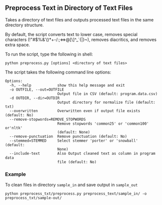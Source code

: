 ## Preprocess Text in Directory of Text Files

Takes a directory of text files and outputs processed text files in the same directory structure.

By default, the script converts text to lower case, removes special characters (!"#$%&\'()*+-/:;<=>@[\\]^_`{|}~), removes diacritics, and removes extra space. 

To run the script, type the following in shell:
```
python preprocess.py [options] <directory of text files>
```

The script takes the following command line options: 

```
Options:
  -h, --help            show this help message and exit
  -o OUTFILE, --out=OUTFILE
                        Output file in CSV (default: program.data.csv)
  -d OUTDIR, --dir=OUTDIR
                        Output directory for normalize file (default: txt)
  --overwritten         Overwritten even if output file exists (default: No)
  --remove-stopwords=REMOVE_STOPWORDS
                        Remove stopwords 'common25' or 'common100' or'nltk'
                        (default: None)
  --remove-punctuation  Remove punctuation (default: No)
  --stemmed=STEMMED     Select stemmer 'porter' or 'snowball' (default:
                        None)
  --include-text        Also Output cleaned text as column in program data
                        file (default: No)
```

### Example

To clean files in directory `sample_in` and save output in `sample_out`

```
python preprocess_txt/preprocess.py preprocess_text/sample_in/ -o preprocess_txt/sample-out/
```